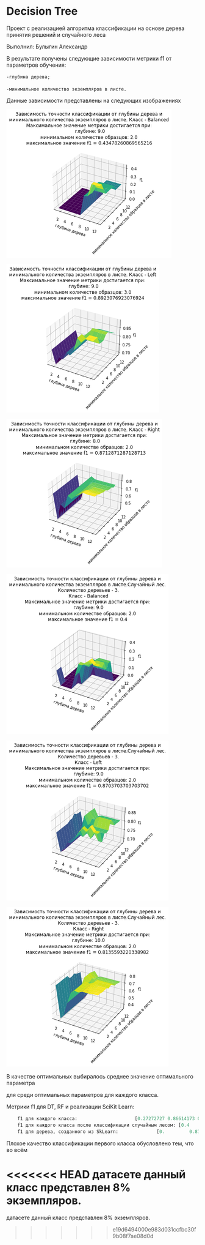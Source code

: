 # Decision Tree
Проект с реализацией алгоритма классификации на основе дерева принятия решений
и случайного леса

Выполнил: Булыгин Александр

В результате получены следующие зависимости метрики f1 от параметров обучения:

	-глубина дерева;
	
	-минимальное количество экземпляров в листе.

Данные зависимости представлены на следующих изображениях

![alt text](plots/Figure_2022-04-13_212643_(0).png "Рисунок 1")

![alt text](plots/Figure_2022-04-13_212643_(1).png "Рисунок 2")

![alt text](plots/Figure_2022-04-13_212643_(2).png "Рисунок 3")

![alt text](plots/Figure_2022-04-13_212643_(3).png "Рисунок 4")

![alt text](plots/Figure_2022-04-13_212643_(4).png "Рисунок 5")

![alt text](plots/Figure_2022-04-13_212643_(5).png "Рисунок 6")

В качестве оптимальных выбиралось среднее значение оптимального параметра

для среди оптимальных параметров для каждого класса.

Метрики f1 для DT, RF и реализации SciKit Learn:

```Python 
	f1 для каждого класса:  				   [0.27272727 0.86614173 0.87128713]
	f1 для каждого класса после классификации случайным лесом: [0.4        0.87037037 0.8034188 ]
	f1 для дерева, созданного из SkLearn:  			   [0.         0.87096774 0.88461538]
```

Плохое качество классификации первого класса обусловлено тем, что во всём

<<<<<<< HEAD
датасете данный класс представлен 8% экземпляров.
=======
датасете данный класс представлен 8% экземпляров.
>>>>>>> e19d6494000e983d031ccfbc30f9b08f7ae08d0d
